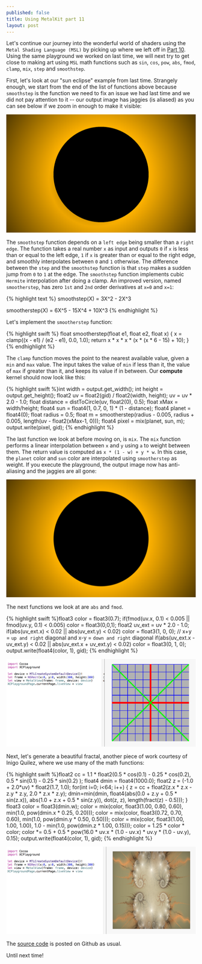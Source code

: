 ```yaml
---
published: false
title: Using MetalKit part 11
layout: post
---
```

Let's continue our journey into the wonderful world of shaders using the `Metal Shading Language (MSL)` by picking up where we left off in [Part 10](http://mhorga.org/2016/05/02/using-metalkit-part-10.html). Using the same playground we worked on last time, we will next try to get close to making art using `MSL` math functions such as `sin`, `cos`, `pow`, `abs`, `fmod`, `clamp`, `mix`, `step` and `smoothstep`. 

First, let's look at our "sun eclipse" example from last time. Strangely enough, we start from the end of the list of functions above because `smoothstep` is the function we need to fix an issue we had last time and we did not pay attention to it -- our output image has jaggies (is aliased) as you can see below if we zoom in enough to make it visible:

![alt text](https://github.com/Swiftor/Metal/raw/master/images/chapter11_1.png "1")

The `smoothstep` function depends on a `left edge` being smaller than a `right edge`. The function takes a real number `x` as input and outputs `0` if `x` is less than or equal to the left edge, `1` if `x` is greater than or equal to the right edge, and smoothly interpolates between `0` and `1` otherwise. The difference between the `step` and the `smoothstep` function is that `step` makes a sudden jump from `0` to `1` at the edge. The `smoothstep` function implements cubic `Hermite` interpolation after doing a clamp. An improved version, named `smootherstep`, has zero `1st` and `2nd` order derivatives at `x=0` and `x=1`:

{% highlight text %}
smoothstep(X) = 3X^2 - 2X^3

smootherstep(X) = 6X^5 - 15X^4 + 10X^3
{% endhighlight %}

Let's implement the `smootherstep` function:

{% highlight swift %}
float smootherstep(float e1, float e2, float x)
{
    x = clamp((x - e1) / (e2 - e1), 0.0, 1.0);
    return x * x * x * (x * (x * 6 - 15) + 10);
}
{% endhighlight %}

The `clamp` function moves the point to the nearest available value, given a `min` and `max` value. The input takes the value of `min` if less than it, the value of `max` if greater than it, and keeps its value if in between. Our __compute__ kernel should now look like this:

{% highlight swift %}int width = output.get_width();
int height = output.get_height();
float2 uv = float2(gid) / float2(width, height);
uv = uv * 2.0 - 1.0;
float distance = distToCircle(uv, float2(0), 0.5);
float xMax = width/height;
float4 sun = float4(1, 0.7, 0, 1) * (1 - distance);
float4 planet = float4(0);
float radius = 0.5;
float m = smootherstep(radius - 0.005, radius + 0.005, length(uv - float2(xMax-1, 0)));
float4 pixel = mix(planet, sun, m);
output.write(pixel, gid);
{% endhighlight %}

The last function we look at before moving on, is `mix`. The `mix` function performs a linear interpolation between `x` and `y` using `a` to weight between them. The return value is computed as `x * (1 - w) + y * w`. In this case, the `planet` color and `sun` color are interpolated using `smootherstep` as weight. If you execute the playground, the output image now has anti-aliasing and the jaggies are all gone:

![alt text](https://github.com/Swiftor/Metal/raw/master/images/chapter11_2.png "2")

The next functions we look at are `abs` and `fmod`.

{% highlight swift %}float3 color = float3(0.7);
if(fmod(uv.x, 0.1) < 0.005 || fmod(uv.y, 0.1) < 0.005) color = float3(0,0,1);
float2 uv_ext = uv * 2.0 - 1.0;
if(abs(uv_ext.x) < 0.02 || abs(uv_ext.y) < 0.02) color = float3(1, 0, 0);
// x+y = `up and right` diagonal and x-y = `down and right` diagonal
if(abs(uv_ext.x - uv_ext.y) < 0.02 || abs(uv_ext.x + uv_ext.y) < 0.02) color = float3(0, 1, 0);
output.write(float4(color, 1), gid);
{% endhighlight %}

![alt text](https://github.com/Swiftor/Metal/raw/master/images/chapter11_3.png "3")

Next, let's generate a beautiful fractal, another piece of work courtesy of Inigo Quilez, where we use many of the math functions:

{% highlight swift %}float2 cc = 1.1 * float2(0.5 * cos(0.1) - 0.25 * cos(0.2), 0.5 * sin(0.1) - 0.25 * sin(0.2) );
float4 dmin = float4(1000.0);
float2 z = (-1.0 + 2.0*uv) * float2(1.7, 1.0);
for(int i=0; i<64; i++) {
    z = cc + float2(z.x * z.x - z.y * z.y, 2.0 * z.x * z.y);
    dmin=min(dmin, float4(abs(0.0 + z.y + 0.5 * sin(z.x)), abs(1.0 + z.x + 0.5 * sin(z.y)), dot(z, z), length(fract(z) - 0.5)));
}
float3 color = float3(dmin.w);
color = mix(color, float3(1.00, 0.80, 0.60), min(1.0, pow(dmin.x * 0.25, 0.20)));
color = mix(color, float3(0.72, 0.70, 0.60), min(1.0, pow(dmin.y * 0.50, 0.50)));
color = mix(color, float3(1.00, 1.00, 1.00), 1.0 - min(1.0, pow(dmin.z * 1.00, 0.15)));
color = 1.25 * color * color;
color *= 0.5 + 0.5 * pow(16.0 * uv.x * (1.0 - uv.x) * uv.y * (1.0 - uv.y), 0.15);
output.write(float4(color, 1), gid);
{% endhighlight %}

![alt text](https://github.com/Swiftor/Metal/raw/master/images/chapter11_4.png "4")

The [source code](https://github.com/Swiftor/Metal) is posted on Github as usual.

Until next time!